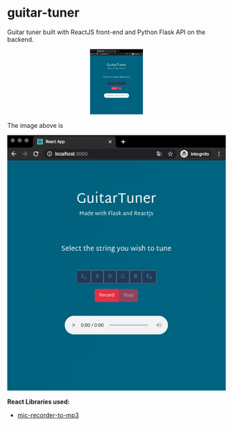# guitar-tuner
Guitar tuner built with ReactJS front-end and Python Flask API on the backend.


<p align="center">
  <img height='150px' src="https://github.com/StianIsmar/guitar-tuner/blob/master/screenshots/landing.png" alt="screenshot" />
</p>

The image above is 

<p align="center">
  <img src="https://github.com/StianIsmar/guitar-tuner/blob/master/screenshots/recorded.png" alt="screenshot" />
</p>


**React Libraries used:**
  -  [mic-recorder-to-mp3](https://www.google.com/search?q=mic-recorder-to-mp3&rlz=1C5CHFA_enAU883AU883&oq=mic-recorder-to-mp3&aqs=chrome..69i57.196j0j7&sourceid=chrome&ie=UTF-8)
